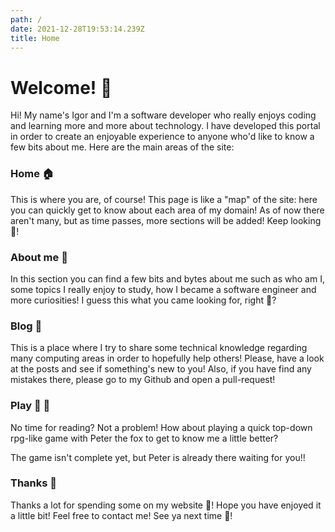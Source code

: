 ```yaml
---
path: /
date: 2021-12-28T19:53:14.239Z
title: Home
---
```


# Welcome! 👋

Hi! My name's Igor and I'm a software developer who really enjoys coding and learning more and more about technology. I have developed this portal in order to create an enjoyable experience to anyone who'd like to know a few bits about me. Here are the main areas of the site:

### Home 🏠

This is where you are, of course! This page is like a "map" of the site: here you can quickly get to know about each area of my domain! As of now
there aren't many, but as time passes, more sections will be added! Keep looking 👀!

### About me 🧐

In this section you can find a few bits and bytes about me such as who am I, some topics I really enjoy to study, how I became a software engineer and more curiosities! I guess this what you came looking for, right 🤣?

### Blog 📖

This is a place where I try to share some technical knowledge regarding many computing areas in order to hopefully help others! Please, have a look at the posts and see if something's new to you! Also, if you have find any mistakes there, please go to my Github and open a pull-request!

### Play 🦊 🚧

No time for reading? Not a problem! How about playing a quick top-down rpg-like game with Peter the fox to get to know me a little better?

The game isn't complete yet, but Peter is already there waiting for you!!

### Thanks 🙏

Thanks a lot for spending some on my website 🙏! Hope you have enjoyed it a little bit! Feel free to contact me! See ya next time 👋!

&nbsp;
